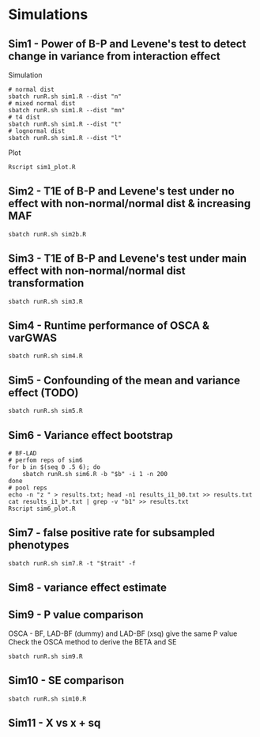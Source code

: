 # Simulations

## Sim1 - Power of B-P and Levene's test to detect change in variance from interaction effect

Simulation

```shell
# normal dist
sbatch runR.sh sim1.R --dist "n"
# mixed normal dist
sbatch runR.sh sim1.R --dist "mn"
# t4 dist
sbatch runR.sh sim1.R --dist "t"
# lognormal dist
sbatch runR.sh sim1.R --dist "l"
```

Plot

```shell
Rscript sim1_plot.R
```

## Sim2 - T1E of B-P and Levene's test under no effect with non-normal/normal dist & increasing MAF

```shell
sbatch runR.sh sim2b.R
```

## Sim3 - T1E of B-P and Levene's test under main effect with non-normal/normal dist transformation

```shell
sbatch runR.sh sim3.R
```

## Sim4 - Runtime performance of OSCA & varGWAS

```shell
sbatch runR.sh sim4.R
```

## Sim5 - Confounding of the mean and variance effect (TODO)

```shell
sbatch runR.sh sim5.R
```

## Sim6 - Variance effect bootstrap

```shell
# BF-LAD
# perfom reps of sim6
for b in $(seq 0 .5 6); do
    sbatch runR.sh sim6.R -b "$b" -i 1 -n 200
done
# pool reps
echo -n "z " > results.txt; head -n1 results_i1_b0.txt >> results.txt
cat results_i1_b*.txt | grep -v "b1" >> results.txt
Rscript sim6_plot.R
```

## Sim7 - false positive rate for subsampled phenotypes

```shell
sbatch runR.sh sim7.R -t "$trait" -f
```

## Sim8 - variance effect estimate

## Sim9 - P value comparison

OSCA - BF, LAD-BF (dummy) and LAD-BF (xsq) give the same P value
Check the OSCA method to derive the BETA and SE

```shell
sbatch runR.sh sim9.R
```

## Sim10 - SE comparison

```shell
sbatch runR.sh sim10.R
```

## Sim11 - X vs x + sq

